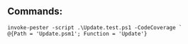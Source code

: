 Commands:
---------
```
invoke-pester -script .\Update.test.ps1 -CodeCoverage `
@{Path = 'Update.psm1'; Function = 'Update'}
```
